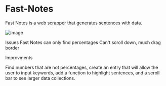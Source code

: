 # Fast-Notes
Fast Notes is a web scrapper that generates sentences with data. 

![image](https://user-images.githubusercontent.com/84219113/132456008-386fbdcf-a230-47f6-b257-2141c4d38a6c.png)

Issues
Fast Notes can only find percentages
Can't scroll down, much drag border



Improvments

Find numbers that are not percentages, create an entry that will allow the user to input keywords, add a function to highlight sentences, and a scroll bar to see larger data collections.

